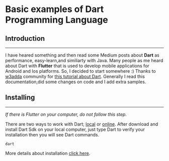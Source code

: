 # Basic examples of Dart Programming Language

## Introduction
***
I have heared something and then read some Medium posts about **Dart** as performance, easy-learn,and similiarty with Java. 
Many people as me heard about Dart with **Flutter** that is used to develop mobile applications for Android and Ios platforms. 
So, I decided to start somewhere :)
Thanks to [w3adda](https://www.w3adda.com) community for [this tutorial about Dart](https://www.w3adda.com/dart-tutorial/dart-introduction).
Generally I read this documentation,did some changes on code and I add extra samples. 

## Installing
***
*If there is Flutter on your computer, do not follow this step.*

There are two ways to work with Dart; [local](https://dart.dev/get-dart) or [online](https://dartpad.dartlang.org/). 
After download and install Dart Sdk on your local computer, just type Dart to verify your installation then you will see  Dart commands.

```
dart
```

More details about installation [click here](https://www.w3adda.com/dart-tutorial/dart-installation).

